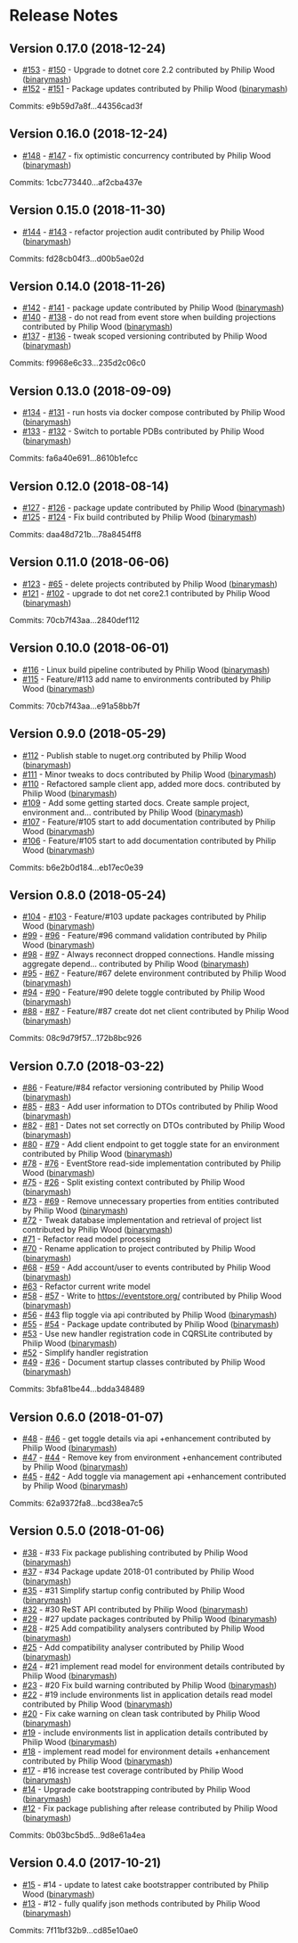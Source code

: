 # Release Notes

## Version 0.17.0 (2018-12-24)

 - [#153](https://github.com/binarymash/evelyn/pull/153) - [#150](https://github.com/binarymash/evelyn/issues/150) - Upgrade to dotnet core 2.2 contributed by Philip Wood ([binarymash](https://github.com/binarymash))
 - [#152](https://github.com/binarymash/evelyn/pull/152) - [#151](https://github.com/binarymash/evelyn/issues/151) - Package updates contributed by Philip Wood ([binarymash](https://github.com/binarymash))

Commits: e9b59d7a8f...44356cad3f


## Version 0.16.0 (2018-12-24)

 - [#148](https://github.com/binarymash/evelyn/pull/148) - [#147](https://github.com/binarymash/evelyn/issues/147) - fix optimistic concurrency contributed by Philip Wood ([binarymash](https://github.com/binarymash))

Commits: 1cbc773440...af2cba437e


## Version 0.15.0 (2018-11-30)


 - [#144](https://github.com/binarymash/evelyn/pull/144) - [#143](https://github.com/binarymash/evelyn/issues/143) - refactor projection audit contributed by Philip Wood ([binarymash](https://github.com/binarymash))

Commits: fd28cb04f3...d00b5ae02d


## Version 0.14.0 (2018-11-26)

 - [#142](https://github.com/binarymash/evelyn/pull/142) - [#141](https://github.com/binarymash/evelyn/issues/141) - package update contributed by Philip Wood ([binarymash](https://github.com/binarymash))
 - [#140](https://github.com/binarymash/evelyn/pull/140) - [#138](https://github.com/binarymash/evelyn/issues/138) - do not read from event store when building projections contributed by Philip Wood ([binarymash](https://github.com/binarymash))
 - [#137](https://github.com/binarymash/evelyn/pull/137) - [#136](https://github.com/binarymash/evelyn/issues/136) - tweak scoped versioning contributed by Philip Wood ([binarymash](https://github.com/binarymash))

Commits: f9968e6c33...235d2c06c0


## Version 0.13.0 (2018-09-09)

 - [#134](https://github.com/binarymash/evelyn/pull/134) - [#131](https://github.com/binarymash/evelyn/issues/131) - run hosts via docker compose contributed by Philip Wood ([binarymash](https://github.com/binarymash))
 - [#133](https://github.com/binarymash/evelyn/pull/133) - [#132](https://github.com/binarymash/evelyn/issues/132) - Switch to portable PDBs contributed by Philip Wood ([binarymash](https://github.com/binarymash))

Commits: fa6a40e691...8610b1efcc

## Version 0.12.0 (2018-08-14)

 - [#127](https://github.com/binarymash/evelyn/pull/127) - [#126](https://github.com/binarymash/evelyn/issues/126) - package update contributed by Philip Wood ([binarymash](https://github.com/binarymash))
 - [#125](https://github.com/binarymash/evelyn/pull/125) - [#124](https://github.com/binarymash/evelyn/issues/124) - Fix build contributed by Philip Wood ([binarymash](https://github.com/binarymash))

Commits: daa48d721b...78a8454ff8


## Version 0.11.0 (2018-06-06)

 - [#123](https://github.com/binarymash/evelyn/pull/123) - [#65](https://github.com/binarymash/evelyn/issues/65) - delete projects contributed by Philip Wood ([binarymash](https://github.com/binarymash))
 - [#121](https://github.com/binarymash/evelyn/pull/121) - [#102](https://github.com/binarymash/evelyn/issues/102) - upgrade to dot net core2.1 contributed by Philip Wood ([binarymash](https://github.com/binarymash))

Commits: 70cb7f43aa...2840def112


## Version 0.10.0 (2018-06-01)

 - [#116](https://github.com/binarymash/evelyn/issues/116) - Linux build pipeline contributed by Philip Wood ([binarymash](https://github.com/binarymash))
 - [#115](https://github.com/binarymash/evelyn/pull/115) - Feature/#113 add name to environments contributed by Philip Wood ([binarymash](https://github.com/binarymash))

Commits: 70cb7f43aa...e91a58bb7f

## Version 0.9.0 (2018-05-29)

 - [#112](https://github.com/binarymash/evelyn/pull/112) - Publish stable to nuget.org contributed by Philip Wood ([binarymash](https://github.com/binarymash))
 - [#111](https://github.com/binarymash/evelyn/pull/111) - Minor tweaks to docs contributed by Philip Wood ([binarymash](https://github.com/binarymash))
 - [#110](https://github.com/binarymash/evelyn/pull/110) - Refactored sample client app, added more docs. contributed by Philip Wood ([binarymash](https://github.com/binarymash))
 - [#109](https://github.com/binarymash/evelyn/pull/109) - Add some getting started docs. Create sample project, environment and… contributed by Philip Wood ([binarymash](https://github.com/binarymash))
 - [#107](https://github.com/binarymash/evelyn/pull/107) - Feature/#105 start to add documentation contributed by Philip Wood ([binarymash](https://github.com/binarymash))
 - [#106](https://github.com/binarymash/evelyn/pull/106) - Feature/#105 start to add documentation contributed by Philip Wood ([binarymash](https://github.com/binarymash))


Commits: b6e2b0d184...eb17ec0e39

## Version 0.8.0 (2018-05-24)

 - [#104](https://github.com/binarymash/evelyn/pull/104) - [#103](https://github.com/binarymash/evelyn/issues/103) - Feature/#103 update packages contributed by Philip Wood ([binarymash](https://github.com/binarymash))
 - [#99](https://github.com/binarymash/evelyn/pull/99) - [#96](https://github.com/binarymash/evelyn/issues/96) - Feature/#96 command validation contributed by Philip Wood ([binarymash](https://github.com/binarymash))
 - [#98](https://github.com/binarymash/evelyn/pull/98) - [#97](https://github.com/binarymash/evelyn/issues/97) - Always reconnect dropped connections. Handle missing aggregate depend… contributed by Philip Wood ([binarymash](https://github.com/binarymash))
 - [#95](https://github.com/binarymash/evelyn/pull/95) - [#67](https://github.com/binarymash/evelyn/issues/67) - Feature/#67 delete environment contributed by Philip Wood ([binarymash](https://github.com/binarymash))
 - [#94](https://github.com/binarymash/evelyn/pull/94) - [#90](https://github.com/binarymash/evelyn/issues/90) - Feature/#90 delete toggle contributed by Philip Wood ([binarymash](https://github.com/binarymash))
 - [#88](https://github.com/binarymash/evelyn/pull/88) - [#87](https://github.com/binarymash/evelyn/issues/87) - Feature/#87 create dot net client contributed by Philip Wood ([binarymash](https://github.com/binarymash))

Commits: 08c9d79f57...172b8bc926

## Version 0.7.0 (2018-03-22)


 - [#86](https://github.com/binarymash/evelyn/pull/86) - Feature/#84 refactor versioning contributed by Philip Wood ([binarymash](https://github.com/binarymash))
 - [#85](https://github.com/binarymash/evelyn/pull/85) - [#83](https://github.com/binarymash/evelyn/issues/83) - Add user information to DTOs contributed by Philip Wood ([binarymash](https://github.com/binarymash))
 - [#82](https://github.com/binarymash/evelyn/pull/82) - [#81](https://github.com/binarymash/evelyn/issues/81) - Dates not set correctly on DTOs contributed by Philip Wood ([binarymash](https://github.com/binarymash))
 - [#80](https://github.com/binarymash/evelyn/pull/80) - [#79](https://github.com/binarymash/evelyn/issues/79) - Add client endpoint to get toggle state for an environment contributed by Philip Wood ([binarymash](https://github.com/binarymash))
 - [#78](https://github.com/binarymash/evelyn/pull/78) - [#76](https://github.com/binarymash/evelyn/issues/76) - EventStore read-side implementation contributed by Philip Wood ([binarymash](https://github.com/binarymash))
 - [#75](https://github.com/binarymash/evelyn/pull/75) - [#26](https://github.com/binarymash/evelyn/issues/26) - Split existing context contributed by Philip Wood ([binarymash](https://github.com/binarymash))
 - [#73](https://github.com/binarymash/evelyn/pull/73) - [#69](https://github.com/binarymash/evelyn/issues/69) - Remove unnecessary properties from entities contributed by Philip Wood ([binarymash](https://github.com/binarymash))
 - [#72](https://github.com/binarymash/evelyn/pull/72) - Tweak database implementation and retrieval of project list contributed by Philip Wood ([binarymash](https://github.com/binarymash))
 - [#71](https://github.com/binarymash/evelyn/issues/71) - Refactor read model processing
 - [#70](https://github.com/binarymash/evelyn/pull/70) - Rename application to project contributed by Philip Wood ([binarymash](https://github.com/binarymash))
 - [#68](https://github.com/binarymash/evelyn/pull/68)  - [#59](https://github.com/binarymash/evelyn/issues/59) - Add account/user to events contributed by Philip Wood ([binarymash](https://github.com/binarymash))
 - [#63](https://github.com/binarymash/evelyn/issues/63) - Refactor current write model
 - [#58](https://github.com/binarymash/evelyn/pull/58) - [#57](https://github.com/binarymash/evelyn/issues/57) - Write to https://eventstore.org/ contributed by Philip Wood ([binarymash](https://github.com/binarymash))
 - [#56](https://github.com/binarymash/evelyn/pull/56) - [#43](https://github.com/binarymash/evelyn/issues/43) flip toggle via api contributed by Philip Wood ([binarymash](https://github.com/binarymash))
 - [#55](https://github.com/binarymash/evelyn/pull/55) - [#54](https://github.com/binarymash/evelyn/issues/54) - Package update contributed by Philip Wood ([binarymash](https://github.com/binarymash))
 - [#53](https://github.com/binarymash/evelyn/pull/53) - Use new handler registration code in CQRSLite contributed by Philip Wood ([binarymash](https://github.com/binarymash))
 - [#52](https://github.com/binarymash/evelyn/issues/52) - Simplify handler registration
 - [#49](https://github.com/binarymash/evelyn/pull/49) - [#36](https://github.com/binarymash/evelyn/issues/36) - Document startup classes contributed by Philip Wood ([binarymash](https://github.com/binarymash))

Commits: 3bfa81be44...bdda348489

## Version 0.6.0 (2018-01-07)

 - [#48](https://github.com/binarymash/evelyn/pull/48) - [#46](https://github.com/binarymash/evelyn/issues/46) - get toggle details via api +enhancement contributed by Philip Wood ([binarymash](https://github.com/binarymash))
 - [#47](https://github.com/binarymash/evelyn/pull/47) - [#44](https://github.com/binarymash/evelyn/issues/44) - Remove key from environment +enhancement contributed by Philip Wood ([binarymash](https://github.com/binarymash))
 - [#45](https://github.com/binarymash/evelyn/pull/45) - [#42](https://github.com/binarymash/evelyn/issues/42) - Add toggle via management api +enhancement contributed by Philip Wood ([binarymash](https://github.com/binarymash))

Commits: 62a9372fa8...bcd38ea7c5

## Version 0.5.0 (2018-01-06)

 - [#38](https://github.com/binarymash/evelyn/pull/38) - #33 Fix package publishing contributed by Philip Wood ([binarymash](https://github.com/binarymash))
 - [#37](https://github.com/binarymash/evelyn/pull/37) - #34 Package update 2018-01 contributed by Philip Wood ([binarymash](https://github.com/binarymash))
 - [#35](https://github.com/binarymash/evelyn/pull/35) - #31 Simplify startup config contributed by Philip Wood ([binarymash](https://github.com/binarymash))
 - [#32](https://github.com/binarymash/evelyn/pull/32) - #30 ReST API contributed by Philip Wood ([binarymash](https://github.com/binarymash))
 - [#29](https://github.com/binarymash/evelyn/pull/29) - #27 update packages contributed by Philip Wood ([binarymash](https://github.com/binarymash))
 - [#28](https://github.com/binarymash/evelyn/pull/28) - #25 Add compatibility analysers contributed by Philip Wood ([binarymash](https://github.com/binarymash))
 - [#25](https://github.com/binarymash/evelyn/issues/25) - Add compatibility analyser contributed by Philip Wood ([binarymash](https://github.com/binarymash))
 - [#24](https://github.com/binarymash/evelyn/pull/24) - #21 implement read model for environment details contributed by Philip Wood ([binarymash](https://github.com/binarymash))
 - [#23](https://github.com/binarymash/evelyn/pull/23) - #20 Fix build warning contributed by Philip Wood ([binarymash](https://github.com/binarymash))
 - [#22](https://github.com/binarymash/evelyn/pull/22) - #19 include environments list in application details read model contributed by Philip Wood ([binarymash](https://github.com/binarymash))
 - [#20](https://github.com/binarymash/evelyn/issues/20) - Fix cake warning on clean task contributed by Philip Wood ([binarymash](https://github.com/binarymash))
 - [#19](https://github.com/binarymash/evelyn/issues/19) - include environments list in application details contributed by Philip Wood ([binarymash](https://github.com/binarymash))
 - [#18](https://github.com/binarymash/evelyn/issues/18) - implement read model for environment details +enhancement contributed by Philip Wood ([binarymash](https://github.com/binarymash))
 - [#17](https://github.com/binarymash/evelyn/pull/17) - #16 increase test coverage contributed by Philip Wood ([binarymash](https://github.com/binarymash))
 - [#14](https://github.com/binarymash/evelyn/issues/14) - Upgrade cake bootstrapping contributed by Philip Wood ([binarymash](https://github.com/binarymash))
 - [#12](https://github.com/binarymash/evelyn/issues/12) - Fix package publishing after release contributed by Philip Wood ([binarymash](https://github.com/binarymash))

Commits: 0b03bc5bd5...9d8e61a4ea


## Version 0.4.0 (2017-10-21)

 - [#15](https://github.com/binarymash/evelyn/pull/15) - #14 - update to latest cake bootstrapper contributed by Philip Wood ([binarymash](https://github.com/binarymash))
 - [#13](https://github.com/binarymash/evelyn/pull/13) - #12 - fully qualify json methods contributed by Philip Wood ([binarymash](https://github.com/binarymash))

Commits: 7f11bf32b9...cd85e10ae0

